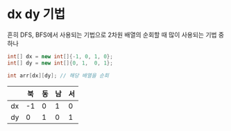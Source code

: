 # dx dy 기법

흔히 DFS, BFS에서 사용되는 기법으로 2차원 배열의 순회할 때 많이 사용되는 기법 중 하나

```java
int[] dx = new int[]{-1, 0, 1, 0};
int[] dy = new int[]{0, 1,  0, 1};

int arr[dx][dy]; // 해당 배열을 순회
```

|    | 북 | 동 | 남  | 서 |
|----|----|----|----|----|
| dx | -1 |  0 | 1  | 0  |
| dy | 0  |  1 | 0  | 1  |

